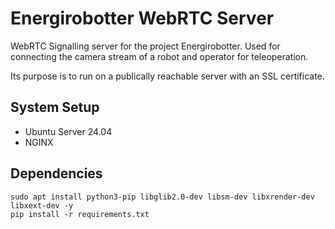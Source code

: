 # Energirobotter WebRTC Server

WebRTC Signalling server for the project Energirobotter. Used for connecting the camera stream of a robot and operator for teleoperation.

Its purpose is to run on a publically reachable server with an SSL certificate.

## System Setup

- Ubuntu Server 24.04
- NGINX

## Dependencies

```
sudo apt install python3-pip libglib2.0-dev libsm-dev libxrender-dev libxext-dev -y
pip install -r requirements.txt
```
